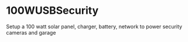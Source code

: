 # 100WUSBSecurity
Setup a 100 watt solar panel, charger, battery, network to power security cameras and garage
